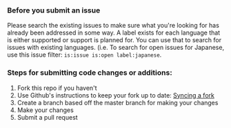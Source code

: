 ### Before you submit an issue
Please search the existing issues to make sure what you're looking for has already been addressed in some way.
A label exists for each language that is either supported or support is planned for. 
You can use that to search for issues with existing languages. (i.e. To search for open issues for Japanese, use this issue filter: `is:issue is:open label:japanese`.

### Steps for submitting code changes or additions:
1. Fork this repo if you haven't
1. Use Github's instructions to keep your fork up to date: [Syncing a fork](https://help.github.com/articles/syncing-a-fork/)
1. Create a branch based off the master branch for making your changes
1. Make your changes
1. Submit a pull request
